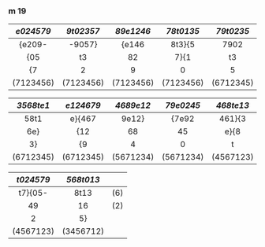 ### m 19


| *e024579* | *9t02357* | *89e1246* | *78t0135* | *79t0235* | *8te1346* |
|:---------:|:---------:|:---------:|:---------:|:---------:|:---------:|
| {e209-    | -9057}    | {e146     | 8t3}{5    | 7902      | e1}{36    |
| {05       | t3        | 82        | 7}{1      | t3        | 84        |
| {7        | 2         | 9         | 0         | 5         | t         |
| (7123456) | (7123456) | (7123456) | (7123456) | (6712345) | (6712345) |


| *3568te1* | *e124679* | *4689e12* | *79e0245* | *468te13* | *024579e* |
|:---------:|:---------:|:---------:|:---------:|:---------:|:---------:|
| 58t1      | e}{467    | 9e12}     | {7e92     | 461}{3    | 0259      |
| 6e}       | {12       | 68        | 45        | e}{8      | 4e        |
| 3}        | {9        | 4         | 0         | t         | 7         |
| (6712345) | (6712345) | (5671234) | (5671234) | (4567123) | (5671234) |


| *t024579* | *568t013* |      |
|:---------:|:---------:|:----:|
| t7}{05-   | 8t13      | (6)  |
| 49        | 16        | (2)  |
| 2         | 5}        |      |
| (4567123) | (3456712) |      |

